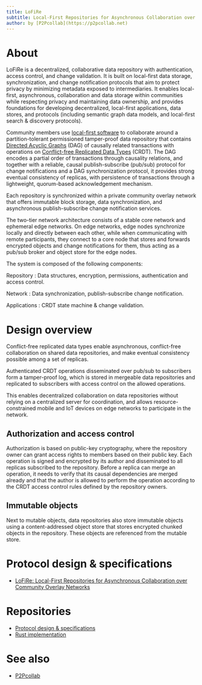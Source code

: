```yaml
---
title: LoFiRe
subtitle: Local-First Repositories for Asynchronous Collaboration over Community Overlay Networks
author: by [P2Pcollab](https://p2pcollab.net)
---
```


# About

LoFiRe is a decentralized, collaborative data repository
with authentication, access control, and change validation.
It is built on local-first data storage, synchronization, and change notification protocols
that aim to protect privacy by minimizing metadata exposed to intermediaries.
It enables local-first, asynchronous, collaboration and data storage within communities
while respecting privacy and maintaining data ownership,
and provides foundations for developing
decentralized, local-first applications, data stores, and protocols
(including semantic graph data models, and local-first search & discovery protocols).

Community members use [local-first software](https://www.inkandswitch.com/local-first/)
to collaborate around a partition-tolerant permissioned tamper-proof data repository
that contains [Directed Acyclic Graphs](https://en.wikipedia.org/wiki/Directed_acyclic_graph) (DAG)
of causally related transactions with operations on
[Conflict-free Replicated Data Types](https://en.wikipedia.org/wiki/Conflict-free_replicated_data_type) (CRDT).
The DAG encodes a partial order of transactions through causality relations,
and together with a reliable, causal publish-subscribe (pub/sub) protocol for change notifications
and a DAG synchronization protocol,
it provides strong eventual consistency of replicas,
with persistence of transactions through a lightweight, quorum-based acknowledgement mechanism.

Each repository is synchronized within a private community overlay network
that offers immutable block storage, data synchronization,
and asynchronous publish-subscribe change notification services.

The two-tier network architecture consists of a stable core network and ephemeral edge networks.
On edge networks, edge nodes synchronize locally and directly between each other,
while when communicating with remote participants, they connect to a core node
that stores and forwards encrypted objects and change notifications for them,
thus acting as a pub/sub broker and object store for the edge nodes.

The system is composed of the following components:

Repository
: Data structures, encryption, permissions, authentication and access control.

Network
: Data synchronization, publish-subscribe change notification.

Applications
: CRDT state machine & change validation.


# Design overview

Conflict-free replicated data types enable asynchronous,
conflict-free collaboration on shared data repositories,
and make eventual consistency possible among a set of replicas.

Authenticated CRDT operations disseminated over pub/sub to subscribers
form a tamper-proof log, which is stored in mergeable data repositories
and replicated to subscribers with access control on the allowed operations.

This enables decentralized collaboration on data repositories
without relying on a centralized server for coordination,
and allows resource-constrained mobile and IoT devices on edge networks
to participate in the network.

## Authorization and access control

Authorization is based on public-key cryptography,
where the repository owner can grant access rights to members based on their public key.
Each operation is signed and encrypted by its author
and disseminated to all replicas subscribed to the repository.
Before a replica can merge an operation,
it needs to verify that its causal dependencies are merged already
and that the author is allowed to perform the operation
according to the CRDT access control rules defined by the repository owners.

## Immutable objects

Next to mutable objects, data repositories also store immutable objects
using a content-addressed object store that stores encrypted chunked objects in the repository.
These objects are referenced from the mutable store.


# Protocol design & specifications

- [LoFiRe: Local-First Repositories for Asynchronous Collaboration over Community Overlay Networks](design/lofire.md)

# Repositories

- [Protocol design & specifications](https://gitlab.com/p2pcollab/lofire)
- [Rust implementation](https://gitlab.com/p2pcollab/lofire-rs)

# See also

- [P2Pcollab](https://p2pcollab.net)
